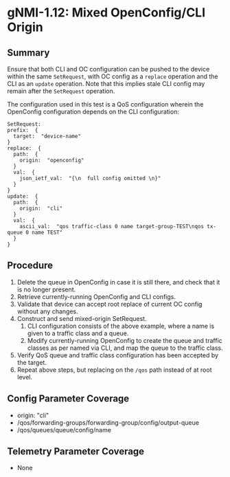 # gNMI-1.12: Mixed OpenConfig/CLI Origin

## Summary

Ensure that both CLI and OC configuration can be pushed to the device within the
same `SetRequest`, with OC config as a `replace` operation and the CLI as an
`update` operation. Note that this implies stale CLI config may remain after the
`SetRequest` operation.

The configuration used in this test is a QoS configuration wherein the
OpenConfig configuration depends on the CLI configuration:

```textproto
SetRequest:
prefix:  {
  target:  "device-name"
}
replace:  {
  path:  {
    origin:  "openconfig"
  }
  val:  {
    json_ietf_val:  "{\n  full config omitted \n}"
  }
}
update:  {
  path:  {
    origin:  "cli"
  }
  val:  {
    ascii_val:  "qos traffic-class 0 name target-group-TEST\nqos tx-queue 0 name TEST"
  }
}
```

## Procedure

1.  Delete the queue in OpenConfig in case it is still there, and check that it
    is no longer present.
2.  Retrieve currently-running OpenConfig and CLI configs.
3.  Validate that device can accept root replace of current OC config without
    any changes.
4.  Construct and send mixed-origin SetRequest.
    1.  CLI configuration consists of the above example, where a name is given
        to a traffic class and a queue.
    2.  Modify currently-running OpenConfig to create the queue and traffic
        classes as per named via CLI, and map the queue to the traffic class.
5.  Verify QoS queue and traffic class configuration has been accepted by the
    target.
6.  Repeat above steps, but replacing on the `/qos` path instead of at root
    level.

## Config Parameter Coverage

*   origin: "cli"
*   /qos/forwarding-groups/forwarding-group/config/output-queue
*   /qos/queues/queue/config/name

## Telemetry Parameter Coverage

*   None
